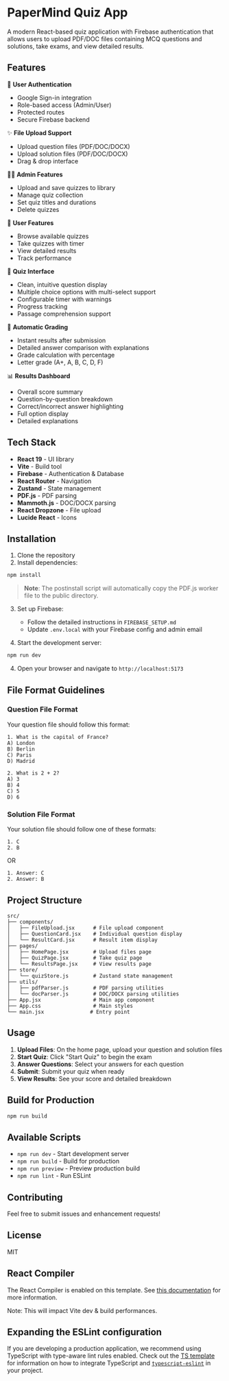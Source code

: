 # PaperMind Quiz App

A modern React-based quiz application with Firebase authentication that allows users to upload PDF/DOC files containing MCQ questions and solutions, take exams, and view detailed results.

## Features

🔐 **User Authentication**

- Google Sign-in integration
- Role-based access (Admin/User)
- Protected routes
- Secure Firebase backend

✨ **File Upload Support**

- Upload question files (PDF/DOC/DOCX)
- Upload solution files (PDF/DOC/DOCX)
- Drag & drop interface

👨‍💼 **Admin Features**

- Upload and save quizzes to library
- Manage quiz collection
- Set quiz titles and durations
- Delete quizzes

👥 **User Features**

- Browse available quizzes
- Take quizzes with timer
- View detailed results
- Track performance

📝 **Quiz Interface**

- Clean, intuitive question display
- Multiple choice options with multi-select support
- Configurable timer with warnings
- Progress tracking
- Passage comprehension support

🎯 **Automatic Grading**

- Instant results after submission
- Detailed answer comparison with explanations
- Grade calculation with percentage
- Letter grade (A+, A, B, C, D, F)

📊 **Results Dashboard**

- Overall score summary
- Question-by-question breakdown
- Correct/incorrect answer highlighting
- Full option display
- Detailed explanations

## Tech Stack

- **React 19** - UI library
- **Vite** - Build tool
- **Firebase** - Authentication & Database
- **React Router** - Navigation
- **Zustand** - State management
- **PDF.js** - PDF parsing
- **Mammoth.js** - DOC/DOCX parsing
- **React Dropzone** - File upload
- **Lucide React** - Icons

## Installation

1. Clone the repository
2. Install dependencies:

```bash
npm install
```

> **Note**: The postinstall script will automatically copy the PDF.js worker file to the public directory.

3. Set up Firebase:

   - Follow the detailed instructions in `FIREBASE_SETUP.md`
   - Update `.env.local` with your Firebase config and admin email

4. Start the development server:

```bash
npm run dev
```

4. Open your browser and navigate to `http://localhost:5173`

## File Format Guidelines

### Question File Format

Your question file should follow this format:

```
1. What is the capital of France?
A) London
B) Berlin
C) Paris
D) Madrid

2. What is 2 + 2?
A) 3
B) 4
C) 5
D) 6
```

### Solution File Format

Your solution file should follow one of these formats:

```
1. C
2. B
```

OR

```
1. Answer: C
2. Answer: B
```

## Project Structure

```
src/
├── components/
│   ├── FileUpload.jsx      # File upload component
│   ├── QuestionCard.jsx    # Individual question display
│   └── ResultCard.jsx      # Result item display
├── pages/
│   ├── HomePage.jsx        # Upload files page
│   ├── QuizPage.jsx        # Take quiz page
│   └── ResultsPage.jsx     # View results page
├── store/
│   └── quizStore.js        # Zustand state management
├── utils/
│   ├── pdfParser.js        # PDF parsing utilities
│   └── docParser.js        # DOC/DOCX parsing utilities
├── App.jsx                 # Main app component
├── App.css                 # Main styles
└── main.jsx               # Entry point
```

## Usage

1. **Upload Files**: On the home page, upload your question and solution files
2. **Start Quiz**: Click "Start Quiz" to begin the exam
3. **Answer Questions**: Select your answers for each question
4. **Submit**: Submit your quiz when ready
5. **View Results**: See your score and detailed breakdown

## Build for Production

```bash
npm run build
```

## Available Scripts

- `npm run dev` - Start development server
- `npm run build` - Build for production
- `npm run preview` - Preview production build
- `npm run lint` - Run ESLint

## Contributing

Feel free to submit issues and enhancement requests!

## License

MIT

## React Compiler

The React Compiler is enabled on this template. See [this documentation](https://react.dev/learn/react-compiler) for more information.

Note: This will impact Vite dev & build performances.

## Expanding the ESLint configuration

If you are developing a production application, we recommend using TypeScript with type-aware lint rules enabled. Check out the [TS template](https://github.com/vitejs/vite/tree/main/packages/create-vite/template-react-ts) for information on how to integrate TypeScript and [`typescript-eslint`](https://typescript-eslint.io) in your project.
